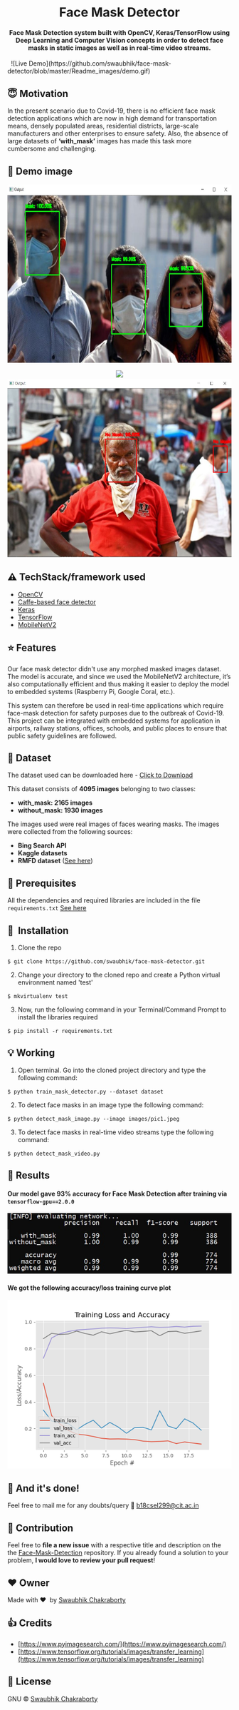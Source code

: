 <h1 align="center">Face Mask Detector</h1>

<div align= "center">
  <h4>Face Mask Detection system built with OpenCV, Keras/TensorFlow using Deep Learning and Computer Vision concepts in order to detect face masks in static images as well as in real-time video streams.</h4>
</div>
&nbsp;
![Live Demo](https://github.com/swaubhik/face-mask-detector/blob/master/Readme_images/demo.gif)

## :innocent: Motivation

In the present scenario due to Covid-19, there is no efficient face mask detection applications which are now in high demand for transportation means, densely populated areas, residential districts, large-scale manufacturers and other enterprises to ensure safety. Also, the absence of large datasets of **‘with_mask’** images has made this task more cumbersome and challenging.

## :eyes: Demo image

<p align="center"><img src="https://github.com/swaubhik/face-mask-detector/blob/master/Readme_images/demo.jpg" width="700" height="400"></p>
<p align="center"><img src="<p align="center"><img src="https://github.com/swaubhik/face-mask-detector/blob/master/Readme_images/demo_nomask1.jpg" width="700" height="400"></p>

## :warning: TechStack/framework used

- [OpenCV](https://opencv.org/)
- [Caffe-based face detector](https://caffe.berkeleyvision.org/)
- [Keras](https://keras.io/)
- [TensorFlow](https://www.tensorflow.org/)
- [MobileNetV2](https://arxiv.org/abs/1801.04381)

## :star: Features

Our face mask detector didn't use any morphed masked images dataset. The model is accurate, and since we used the MobileNetV2 architecture, it’s also computationally efficient and thus making it easier to deploy the model to embedded systems (Raspberry Pi, Google Coral, etc.).

This system can therefore be used in real-time applications which require face-mask detection for safety purposes due to the outbreak of Covid-19. This project can be integrated with embedded systems for application in airports, railway stations, offices, schools, and public places to ensure that public safety guidelines are followed.

## :file_folder: Dataset

The dataset used can be downloaded here - [Click to Download](https://drive.google.com/drive/folders/144CEMv7po2GD1Ea8XPirTZ8-OflINcoC?usp=sharing)

This dataset consists of **4095 images** belonging to two classes:

- **with_mask: 2165 images**
- **without_mask: 1930 images**

The images used were real images of faces wearing masks. The images were collected from the following sources:

- **Bing Search API**
- **Kaggle datasets**
- **RMFD dataset** ([See here](https://github.com/X-zhangyang/Real-World-Masked-Face-Dataset/tree/master/RWMFD_part_1))

## :key: Prerequisites

All the dependencies and required libraries are included in the file <code>requirements.txt</code> [See here](https://github.com/swaubhik/face-mask-detector/blob/master/requirements.txt)

## 🚀&nbsp; Installation

1. Clone the repo

```
$ git clone https://github.com/swaubhik/face-mask-detector.git
```

2. Change your directory to the cloned repo and create a Python virtual environment named 'test'

```
$ mkvirtualenv test
```

3. Now, run the following command in your Terminal/Command Prompt to install the libraries required

```
$ pip install -r requirements.txt
```

## :bulb: Working

1. Open terminal. Go into the cloned project directory and type the following command:

```
$ python train_mask_detector.py --dataset dataset
```

2. To detect face masks in an image type the following command:

```
$ python detect_mask_image.py --image images/pic1.jpeg
```

3. To detect face masks in real-time video streams type the following command:

```
$ python detect_mask_video.py
```

## :key: Results

#### Our model gave 93% accuracy for Face Mask Detection after training via <code>tensorflow-gpu==2.0.0</code>

![](https://github.com/swaubhik/face-mask-detector/blob/master/Readme_images/evaluating.jpg)

#### We got the following accuracy/loss training curve plot

![](https://github.com/swaubhik/face-mask-detector/blob/master/plot.png)

## :clap: And it's done!

Feel free to mail me for any doubts/query
:email: b18csel299@cit.ac.in

## :handshake: Contribution

Feel free to **file a new issue** with a respective title and description on the the [Face-Mask-Detection](https://github.com/swaubhik/face-mask-detector/issues) repository. If you already found a solution to your problem, **I would love to review your pull request**!

## :heart: Owner

Made with :heart:&nbsp; by [Swaubhik Chakraborty](https://github.com/swaubhik)

## :+1: Credits

- [https://www.pyimagesearch.com/](https://www.pyimagesearch.com/)
- [https://www.tensorflow.org/tutorials/images/transfer_learning](https://www.tensorflow.org/tutorials/images/transfer_learning)

## :eyes: License

GNU © [Swaubhik Chakraborty](https://github.com/swaubhik/face-mask-detector/blob/master/LICENSE)
